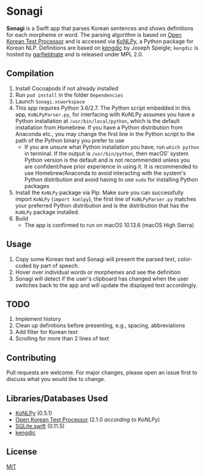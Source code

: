 # Sonagi
**Sonagi** is a Swift app that parses Korean sentences and shows definitions for each morpheme or word. The parsing algorithm is based on [Open Korean Text Processor](https://github.com/open-korean-text/open-korean-text) and is accessed via [KoNLPy](https://github.com/konlpy/konlpy/), a Python package for Korean NLP. Definitions are based on [kengdic](https://github.com/garfieldnate/kengdic) by Joseph Speigle; `kengdic` is hosted by [garfieldnate](https://github.com/garfieldnate) and is released under MPL 2.0.

## Compilation
1) Install Cocoapods if not already installed
2) Run `pod install` in the folder `Dependencies`
3) Launch `Sonagi.xcworkspace`
4) This app requires Python 3.6/2.7. The Python script embedded in this app, `KoNLPyParser.py`, for interfacing with KoNLPy assumes you have a Python installation at `/usr/bin/local/python`, which is the default installation from Homebrew. If you have a Python distribution from Anaconda etc., you may change the first line in the Python script to the path of the Python binary you prefer to use
    - If you are unsure what Python installation you have, run `which python` in terminal. If the output is `/usr/bin/python`, then macOS' system Python version is the default and is not recommended unless you are confident/have prior experience in using it. It is recommended to use Homebrew/Anaconda to avoid interacting with the system's Python distribution and avoid having to use `sudo` for installing Python packages
5) Install the `KoNLPy` package via Pip. Make sure you can successfully import `KoNLPy` (`import konlpy`), the first line of `KoNLPyParser.py` matches your preferred Python distribution and is the distribution that has the `KoNLPy` package installed.
6) Build
    - The app is confirmed to run on macOS 10.13.6 (macOS High Sierra) 


## Usage
1) Copy some Korean text and Sonagi will present the parsed text, color-coded by part of speech. 
2) Hover over individual words or morphemes and see the definition
3) Sonagi will detect if the user's clipboard has changed when the user switches back to the app and will update the displayed text accordingly.

## TODO
1) Implement history
2) Clean up definitions before presenting, e.g., spacing, abbreviations
3) Add filter for Korean text
4) Scrolling for more than 2 lines of text

## Contributing
Pull requests are welcome. For major changes, please open an issue first to discuss what you would like to change.

## Libraries/Databases Used
- [KoNLPy](https://github.com/konlpy/konlpy/) (0.5.1)
- [Open Korean Text Processor](https://github.com/open-korean-text/open-korean-text) (2.1.0 *according to KoNLPy*)
- [SQLite.swift](https://github.com/stephencelis/SQLite.swift) (0.11.5)
- [kengdic](https://github.com/garfieldnate/kengdic)

## License
[MIT](./LICENSE.txt)